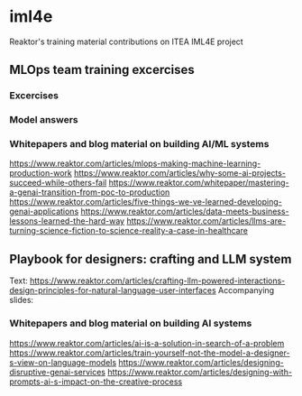 # iml4e
Reaktor's  training material contributions on ITEA IML4E project

## MLOps team training excercises

### Excercises 

### Model answers 

### Whitepapers and blog material on building AI/ML systems 

https://www.reaktor.com/articles/mlops-making-machine-learning-production-work
https://www.reaktor.com/articles/why-some-ai-projects-succeed-while-others-fail 
https://www.reaktor.com/whitepaper/mastering-a-genai-transition-from-poc-to-production
https://www.reaktor.com/articles/five-things-we-ve-learned-developing-genai-applications
https://www.reaktor.com/articles/data-meets-business-lessons-learned-the-hard-way
https://www.reaktor.com/articles/llms-are-turning-science-fiction-to-science-reality-a-case-in-healthcare

## Playbook for designers: crafting and LLM system 

Text: https://www.reaktor.com/articles/crafting-llm-powered-interactions-design-principles-for-natural-language-user-interfaces
Accompanying slides: 

### Whitepapers and blog material on building AI systems 

https://www.reaktor.com/articles/ai-is-a-solution-in-search-of-a-problem
https://www.reaktor.com/articles/train-yourself-not-the-model-a-designer-s-view-on-language-models
https://www.reaktor.com/articles/designing-disruptive-genai-services
https://www.reaktor.com/articles/designing-with-prompts-ai-s-impact-on-the-creative-process










